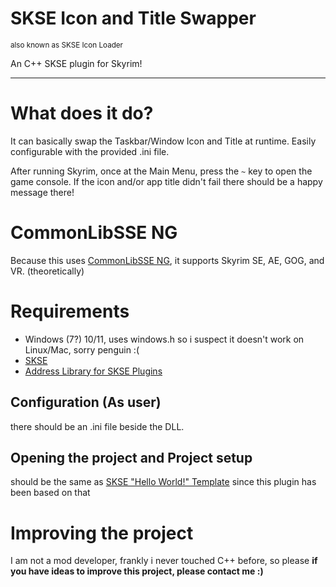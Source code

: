 # SKSE Icon and Title Swapper
<sub>also known as SKSE Icon Loader</sub>

An C++ SKSE plugin for Skyrim!

---
# What does it do?

It can basically swap the Taskbar/Window Icon and Title at runtime.
Easily configurable with the provided .ini file.

After running Skyrim, once at the Main Menu, press the `~` key to open the game console.
If the icon and/or app title didn't fail there should be a happy message there!

# CommonLibSSE NG

Because this uses [CommonLibSSE NG](https://github.com/CharmedBaryon/CommonLibSSE-NG), it supports Skyrim SE, AE, GOG, and VR. (theoretically)

# Requirements

- Windows (7?) 10/11, uses windows.h so i suspect it doesn't work on Linux/Mac, sorry penguin :(
- [SKSE](https://www.nexusmods.com/skyrimspecialedition/mods/30379)
- [Address Library for SKSE Plugins](https://www.nexusmods.com/skyrimspecialedition/mods/32444)

## Configuration (As user)

there should be an .ini file beside the DLL.

## Opening the project and Project setup

should be the same as [SKSE "Hello World!" Template](https://github.com/SkyrimScripting/SKSE_Template_HelloWorld) since this plugin has been based on that

# Improving the project

I am not a mod developer, frankly i never touched C++ before, so please
**if you have ideas to improve this project, please contact me :)**
